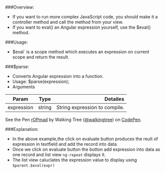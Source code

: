 ###Overview:
*	If you want to run more complex JavaScript code, you should make it a controller method and call the method from your view. 
*	If you want to eval() an Angular expression yourself, use the $eval() method.

###Usage:
*	$eval` is a scope method which executes an expression on current scope and return the result.

###$parse:
* Converts Angular expression into a function.
* Usage: 
  $parse(expression);
* Arguments

| Param      | Type    |  Detailes                     |
|------------|:-------:|------------------------------:|
| expression |  string | String expression to compile. |

    

<p data-height="268" data-theme-id="0" data-slug-hash="rOPmad" data-default-tab="result" data-user="walkingtree" class='codepen'>See the Pen <a href='http://codepen.io/walkingtree/pen/rOPmad/'>rOPmad</a> by Walking Tree (<a href='http://codepen.io/walkingtree'>@walkingtree</a>) on <a href='http://codepen.io'>CodePen</a>.</p>
<script async src="//assets.codepen.io/assets/embed/ei.js"></script>

###Explanation:
* In the above example,the click on evaluate button produces the reult of expression in textfield and add the record into data.
* Once we click on evaluate button the button add expression into data as one record and list view ```ng-repeat``` displays it.
* The list view caluclates the expression value to display using ```$parent.$eval(expr)```
